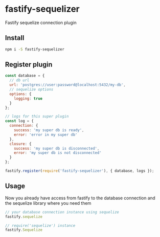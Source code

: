 # fastify-sequelizer

Fastify sequelize connection plugin

## Install

```bash
npm i -S fastify-sequelizer
```

## Register plugin

```js
const database = {
  // db url
  url: 'postgres://user:password@localhost:5432/my-db',
  // sequelize options
  options: {
    logging: true
  }
};

// logs for this super plugin
const log = {
  connection: {
    success: 'my super db is ready',
    error: 'error in my super db'
  },
  closure: {
    success: 'my super db is disconnected',
    error: 'my super db is not disconnected'
  }
};

fastify.register(require('fastify-sequelizer'), { database, logs });
```

## Usage

Now you already have access from fastify to the database connection and the sequelize library where you need them

```js
// your database connection instance using sequelize
fastify.sequelize

// require('sequelize') instance
fastify.Sequelize
```
